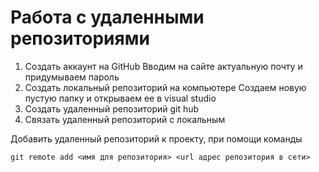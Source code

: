 # Работа с удаленными репозиториями

1. Создать аккаунт на  GitHub
Вводим на сайте актуальную почту и придумываем пароль
2. Создать локальный репозиторий на компьютере
Создаем новую пустую папку и открываем ее в visual studio
3. Создать удаленный репозиторий git hub
4. Связать удаленный репозиторий с локальным

Добавить удаленный репозиторий к проекту, при помощи команды 
```
git remote add <имя для репозитория> <url адрес репозитория в сети>
```
